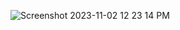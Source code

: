 ![Screenshot 2023-11-02 12 23 14 PM](https://github.com/14Codes/LOOM/assets/147854889/812ba70b-e139-4094-b83c-63b562aa7b11)
